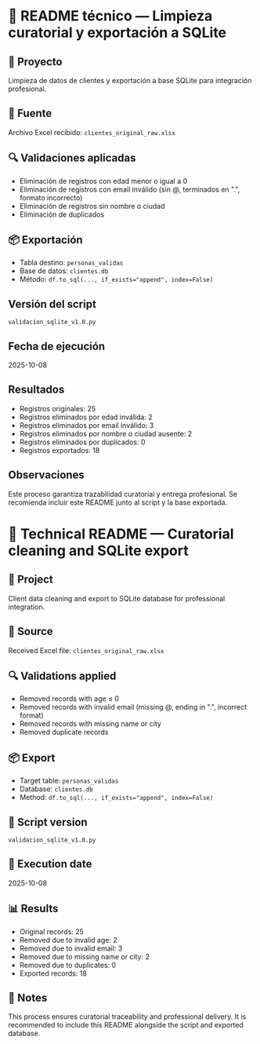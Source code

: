 # 📘 README técnico — Limpieza curatorial y exportación a SQLite

## 🧱 Proyecto
Limpieza de datos de clientes y exportación a base SQLite para integración profesional.

## 📂 Fuente
Archivo Excel recibido: `clientes_original_raw.xlsx`

## 🔍 Validaciones aplicadas
- Eliminación de registros con edad menor o igual a 0
- Eliminación de registros con email inválido (sin @, terminados en ".", formato incorrecto)
- Eliminación de registros sin nombre o ciudad
- Eliminación de duplicados

## 📦 Exportación
- Tabla destino: `personas_validas`
- Base de datos: `clientes.db`
- Método: `df.to_sql(..., if_exists="append", index=False)`

##  Versión del script
`validacion_sqlite_v1.0.py`

## Fecha de ejecución
2025-10-08

##  Resultados
- Registros originales: 25
- Registros eliminados por edad inválida: 2
- Registros eliminados por email inválido: 3
- Registros eliminados por nombre o ciudad ausente: 2
- Registros eliminados por duplicados: 0
- Registros exportados: 18

##  Observaciones
Este proceso garantiza trazabilidad curatorial y entrega profesional. Se recomienda incluir este README junto al script y la base exportada.

# 📘 Technical README — Curatorial cleaning and SQLite export

## 🧱 Project
Client data cleaning and export to SQLite database for professional integration.

## 📂 Source
Received Excel file: `clientes_original_raw.xlsx`

## 🔍 Validations applied
- Removed records with age ≤ 0
- Removed records with invalid email (missing @, ending in ".", incorrect format)
- Removed records with missing name or city
- Removed duplicate records

## 📦 Export
- Target table: `personas_validas`
- Database: `clientes.db`
- Method: `df.to_sql(..., if_exists="append", index=False)`

## 🧱 Script version
`validacion_sqlite_v1.0.py`

## 📅 Execution date
2025-10-08

## 📊 Results
- Original records: 25
- Removed due to invalid age: 2
- Removed due to invalid email: 3
- Removed due to missing name or city: 2
- Removed due to duplicates: 0
- Exported records: 18

## 🧭 Notes
This process ensures curatorial traceability and professional delivery. It is recommended to include this README alongside the script and exported database.

